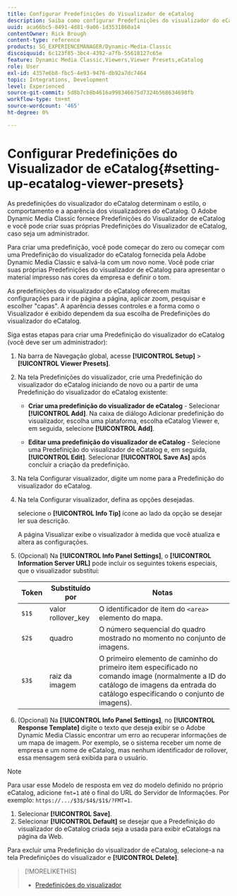 ```yaml
---
title: Configurar Predefinições do Visualizador de eCatalog
description: Saiba como configurar Predefinições do visualizador do eCatalog no Adobe Dynamic Media Classic.
uuid: aca66bc5-8491-4d81-9a06-1d3531860a14
contentOwner: Rick Brough
content-type: reference
products: SG_EXPERIENCEMANAGER/Dynamic-Media-Classic
discoiquuid: 6c123f85-3bc4-4392-a7fb-55618127c65e
feature: Dynamic Media Classic,Viewers,Viewer Presets,eCatalog
role: User
exl-id: 4357e6b8-fbc5-4e93-9476-db92a7dc7464
topic: Integrations, Development
level: Experienced
source-git-commit: 5d8b7cb8b4616a998346675d7324b568634698fb
workflow-type: tm+mt
source-wordcount: '465'
ht-degree: 0%

---
```


# Configurar Predefinições do Visualizador de eCatalog{#setting-up-ecatalog-viewer-presets}

As predefinições do visualizador do eCatalog determinam o estilo, o comportamento e a aparência dos visualizadores do eCatalog. O Adobe Dynamic Media Classic fornece Predefinições do Visualizador de eCatalog e você pode criar suas próprias Predefinições do Visualizador de eCatalog, caso seja um administrador.

Para criar uma predefinição, você pode começar do zero ou começar com uma Predefinição do visualizador do eCatalog fornecida pela Adobe Dynamic Media Classic e salvá-la com um novo nome. Você pode criar suas próprias Predefinições do visualizador de eCatalog para apresentar o material impresso nas cores da empresa e definir o tom.

As predefinições do visualizador do eCatalog oferecem muitas configurações para ir de página a página, aplicar zoom, pesquisar e escolher &quot;capas&quot;. A aparência desses controles e a forma como o Visualizador é exibido dependem da sua escolha de Predefinições do visualizador do eCatalog.

Siga estas etapas para criar uma Predefinição do visualizador do eCatalog (você deve ser um administrador):

1. Na barra de Navegação global, acesse **[!UICONTROL Setup]** > **[!UICONTROL Viewer Presets]**.
1. Na tela Predefinições do visualizador, crie uma Predefinição do visualizador do eCatalog iniciando de novo ou a partir de uma Predefinição do visualizador do eCatalog existente:

   * **Criar uma predefinição do visualizador de eCatalog** - Selecionar **[!UICONTROL Add]**. Na caixa de diálogo Adicionar predefinição do visualizador, escolha uma plataforma, escolha eCatalog Viewer e, em seguida, selecione **[!UICONTROL Add]**.

   * **Editar uma predefinição do visualizador de eCatalog** - Selecione uma Predefinição do visualizador de eCatalog e, em seguida, **[!UICONTROL Edit]**. Selecionar **[!UICONTROL Save As]** após concluir a criação da predefinição.

1. Na tela Configurar visualizador, digite um nome para a Predefinição do visualizador do eCatalog.
1. Na tela Configurar visualizador, defina as opções desejadas.

   selecione o **[!UICONTROL Info Tip]** ícone ao lado da opção se desejar ler sua descrição.

   A página Visualizar exibe o visualizador à medida que você atualiza e altera as configurações.

1. (Opcional) Na **[!UICONTROL Info Panel Settings]**, o **[!UICONTROL Information Server URL]** pode incluir os seguintes tokens especiais, que o visualizador substitui:

   | Token | Substituído por | Notas |
   | --- | --- | --- |
   | `$1$` | valor rollover_key | O identificador de item do `<area>` elemento do mapa. |
   | `$2$` | quadro | O número sequencial do quadro mostrado no momento no conjunto de imagens. |
   | `$3$` | raiz da imagem | O primeiro elemento de caminho do primeiro item especificado no comando image (normalmente a ID do catálogo de imagens da entrada do catálogo especificando o conjunto de imagens). |

1. (Opcional) Na **[!UICONTROL Info Panel Settings]**, no **[!UICONTROL Response Template]** digite o texto que deseja exibir se o Adobe Dynamic Media Classic encontrar um erro ao recuperar informações de um mapa de imagem. Por exemplo, se o sistema receber um nome de empresa e um nome de eCatalog, mas nenhum identificador de rollover, essa mensagem será exibida para o usuário.

>[!NOTE]
>
>Para usar esse Modelo de resposta em vez do modelo definido no próprio eCatalog, adicione `fmt=1` até o final do URL do Servidor de Informações. Por exemplo: `https://.../$3$/$4$/$1$/?FMT=1`.

1. Selecionar **[!UICONTROL Save]**.
1. Selecionar **[!UICONTROL Default]** se desejar que a Predefinição do visualizador do eCatalog criada seja a usada para exibir eCatalogs na página da Web.

Para excluir uma Predefinição do visualizador de eCatalog, selecione-a na tela Predefinições do visualizador e **[!UICONTROL Delete]**.

>[!MORELIKETHIS]
>
>* [Predefinições do visualizador](application-setup.md#viewer_presets)
